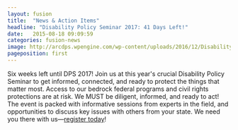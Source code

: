 ```yaml
---
layout: fusion
title:  "News & Action Items"
headline: "Disability Policy Seminar 2017: 41 Days Left!"
date:   2015-08-18 09:09:59
categories: fusion-news
image: http://arcdps.wpengine.com/wp-content/uploads/2016/12/Disability-Policy-Seminar-Logo-for-website.jpg
pageposition: first
---
```

Six weeks left until DPS 2017! Join us at this year's crucial Disability Policy Seminar to get informed, connected, and ready to protect the things that matter most. Access to our bedrock federal programs and civil rights protections are at risk. We MUST be diligent, informed, and ready to act! The event is packed with informative sessions from experts in the field, and opportunities to discuss key issues with others from your state. We need you there with us—<a href="http://disabilitypolicyseminar.org">register today</a>!